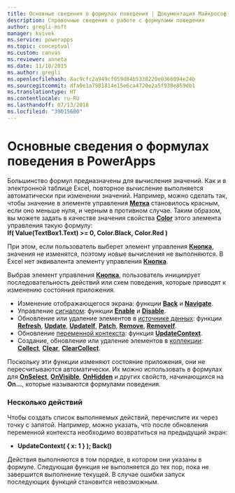 ```yaml
---
title: Основные сведения о формулах поведения | Документация Майкрософт
description: Справочные сведения о работе с формулами поведения
author: gregli-msft
manager: kvivek
ms.service: powerapps
ms.topic: conceptual
ms.custom: canvas
ms.reviewer: anneta
ms.date: 11/10/2015
ms.author: gregli
ms.openlocfilehash: 8ac9cfc2a949cf059d84b5338220e0366094e24b
ms.sourcegitcommit: dfa0e1a7981814e15e6ca4720e2a5f930e859db1
ms.translationtype: HT
ms.contentlocale: ru-RU
ms.lasthandoff: 07/13/2018
ms.locfileid: "39015600"
---
```

# <a name="understand-behavior-formulas-in-powerapps"></a>Основные сведения о формулах поведения в PowerApps

Большинство формул предназначены для вычисления значений.  Как и в электронной таблице Excel, повторное вычисление выполняется автоматически при изменении значений.  Например, можно сделать так, чтобы значение в элементе управления **[Метка](controls/control-text-box.md)** становилось красным, если оно меньше нуля, и черным в противном случае. Таким образом, вы можете задать в качестве значения свойства **[Color](controls/properties-color-border.md)** этого элемента управления такую формулу:
<br>**If( Value(TextBox1.Text) >= 0, Color.Black, Color.Red )**

При этом, если пользователь выберет элемент управления **[Кнопка](controls/control-button.md)**,  значения не изменятся, поэтому новые вычисления не выполняются. В Excel нет эквивалента элементу управления **[Кнопка](controls/control-button.md)**.  

Выбрав элемент управления **[Кнопка](controls/control-button.md)**, пользователь инициирует последовательность действий или схем поведения, которые приводят к изменению состояния приложения.

* Изменение отображающегося экрана: функции **[Back](functions/function-navigate.md)** и **[Navigate](functions/function-navigate.md)**.
* Управление [сигналом](functions/signals.md): функции **[Enable](functions/function-enable-disable.md)** и **[Disable](functions/function-enable-disable.md)**.
* Обновление или удаление элементов в [источнике данных](working-with-data-sources.md): функции **[Refresh](functions/function-refresh.md)**, **[Update](functions/function-update-updateif.md)**, **[UpdateIf](functions/function-update-updateif.md)**, **[Patch](functions/function-patch.md)**, **[Remove](functions/function-remove-removeif.md)**, **[RemoveIf](functions/function-remove-removeif.md)**.
* Обновление [переменной контекста](working-with-variables.md#create-a-context-variable): функция **[UpdateContext](functions/function-updatecontext.md)**.
* Создание, обновление или удаление элементов в [коллекции](working-with-data-sources.md#collections): **[Collect](functions/function-clear-collect-clearcollect.md)**, **[Clear](functions/function-clear-collect-clearcollect.md)**, **[ClearCollect](functions/function-clear-collect-clearcollect.md)**.

Поскольку эти функции изменяют состояние приложения, они не пересчитываются автоматически. Их можно использовать в формулах для **[OnSelect](controls/properties-core.md)**, **[OnVisible](controls/control-screen.md)**, **[OnHidden](controls/control-screen.md)** и других свойств, начинающихся на **On...**, которые называются формулами поведения.

### <a name="more-than-one-action"></a>Несколько действий
Чтобы создать список выполняемых действий, перечислите их через точку с запятой. Например, можно указать, что после обновления переменной контекста необходимо возвратиться на предыдущий экран:

* **UpdateContext( { x: 1 } ); Back()**

Действия выполняются в том порядке, в котором они указаны в формуле.  Следующая функция не выполняется до тех пор, пока не завершится выполнение текущей. В случае ошибки запуск последующих функций становится невозможным.

